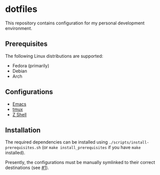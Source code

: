 # dotfiles

This repository contains configuration for my personal development environment.

## Prerequisites

The following Linux distributions are supported:

* Fedora (primarily)
* Debian
* Arch

## Configurations

* [Emacs](./configs/emacs/)
* [tmux](./configs/tmux/)
* [Z Shell](./configs/zsh/)

## Installation

The required dependencies can be installed using `./scripts/install-prerequisites.sh` (or `make install_prerequisites` if
you have `make` installed).

Presently, the configurations must be manually symlinked to their correct destinations (see
[#1](https://github.com/n7st/dotfiles/issues/1)).
